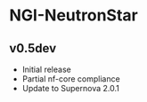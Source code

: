 # NGI-NeutronStar

## v0.5dev
* Initial release
* Partial nf-core compliance
* Update to Supernova 2.0.1
